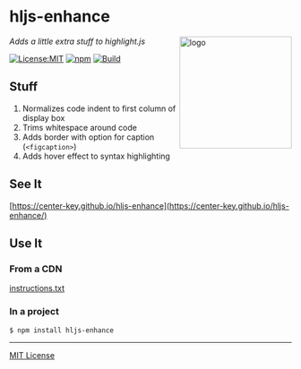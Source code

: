 # hljs-enhance
<img src=https://centerkey.com/graphics/center-key-logo.svg align=right width=200 alt=logo>

_Adds a little extra stuff to highlight.js_

[![License:MIT](https://img.shields.io/badge/License-MIT-blue.svg)](https://github.com/center-key/hljs-enhance/blob/main/LICENSE.txt)
[![npm](https://img.shields.io/npm/v/hljs-enhance.svg)](https://www.npmjs.com/package/hljs-enhance)
[![Build](https://github.com/center-key/hljs-enhance/workflows/build/badge.svg)](https://github.com/center-key/hljs-enhance/actions/workflows/run-spec-on-push.yaml)

## Stuff
1. Normalizes code indent to first column of display box
1. Trims whitespace around code
1. Adds border with option for caption (`<figcaption>`)
1. Adds hover effect to syntax highlighting

## See It
[https://center-key.github.io/hljs-enhance](https://center-key.github.io/hljs-enhance/)

## Use It

### From a CDN
[instructions.txt](https://center-key.github.io/hljs-enhance/instructions.txt)

### In a project
```shell
$ npm install hljs-enhance
```

---
[MIT License](LICENSE.txt)
